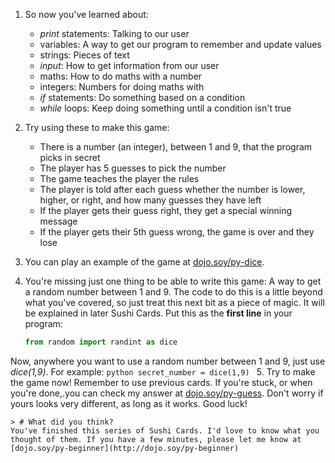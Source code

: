 1. So now you've learned about:
     * *print* statements: Talking to our user
     * variables: A way to get our program to remember and update values
     * strings: Pieces of text
     * *input*: How to get information from our user
     * maths: How to do maths with a number
     * integers: Numbers for doing maths with  
     * *if* statements: Do something based on a condition
     * *while* loops: Keep doing something until a condition isn't true

2. Try using these to make this game:
     * There is a number (an integer), between 1 and 9, that the program picks in secret
     * The player has 5 guesses to pick the number
     * The game teaches the player the rules
     * The player is told after each guess whether the number is lower, higher, or right, and how many guesses they have left
     * If the player gets their guess right, they get a special winning message
     * If the player gets their 5th guess wrong, the game is over and they lose  
3. You can play an example of the game at [dojo.soy/py-dice](http://dojo.soy/py-dice).

4. You're missing just one thing to be able to write this game: A way to get a random number between 1 and 9. The code to do this is a little beyond what you've covered, so just treat this next bit as a piece of magic. It will be explained in later Sushi Cards.
Put this as the **first line** in your program:
    ```python
    from random import randint as dice
    ```
Now, anywhere you want to use a random number between 1 and 9, just use *dice(1,9)*. For example:
    ```python
    secret_number = dice(1,9)
    ```
5. Try to make the game now! Remember to use previous cards. If you're stuck, or when you're done,.you can check my answer at [dojo.soy/py-guess](http://dojo.soy/py-guess). Don't worry if yours looks very different, as long as it works. Good luck!

    > # What did you think?
    You've finished this series of Sushi Cards. I'd love to know what you thought of them. If you have a few minutes, please let me know at [dojo.soy/py-beginner](http://dojo.soy/py-beginner)
